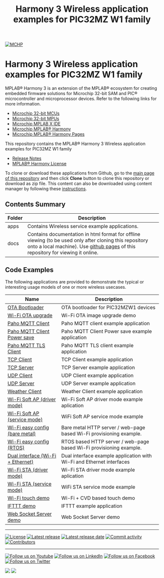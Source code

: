 ﻿---
title: Harmony 3 Wireless application examples for PIC32MZ W1 family
nav_order: 1
has_children: true
has_toc: false
---
[![MCHP](https://www.microchip.com/ResourcePackages/Microchip/assets/dist/images/logo.png)](https://www.microchip.com)

# Harmony 3 Wireless application examples for PIC32MZ W1 family

MPLAB® Harmony 3 is an extension of the MPLAB® ecosystem for creating embedded firmware solutions for Microchip 32-bit SAM and PIC® microcontroller and microprocessor devices.  Refer to the following links for more information.

- [Microchip 32-bit MCUs](https://www.microchip.com/design-centers/32-bit)
- [Microchip 32-bit MPUs](https://www.microchip.com/design-centers/32-bit-mpus)
- [Microchip MPLAB X IDE](https://www.microchip.com/mplab/mplab-x-ide)
- [Microchip MPLAB® Harmony](https://www.microchip.com/mplab/mplab-harmony)
- [Microchip MPLAB® Harmony Pages](https://microchip-mplab-harmony.github.io/)

This repository contains the MPLAB® Harmony 3 Wireless application examples for PIC32MZ W1 family

- [Release Notes](release_notes.md)
- [MPLAB® Harmony License](mplab_harmony_license.md)

To clone or download these applications from Github, go to the [main page of this repository](https://github.com/Microchip-MPLAB-Harmony/wireless_apps_pic32mzw1_wfi32e01) and then click **Clone** button to clone this repository or download as zip file.
This content can also be downloaded using content manager by following these [instructions](https://github.com/Microchip-MPLAB-Harmony/contentmanager/wiki).

## Contents Summary

| Folder     | Description                             |
| ---        | ---                                     |
| apps       | Contains Wireless service example applications. |
| docs       | Contains documentation in html format for offline viewing (to be used only after cloning this repository onto a local machine). Use [github pages](https://microchip-mplab-harmony.github.io/wireless_apps_pic32mzw1_wfi32e01/) of this repository for viewing it online. |


## Code Examples

The following applications are provided to demonstrate the typical or interesting usage models of one or more wireless usecases.

| Name | Description |
| ---- | ----------- |
|[OTA Bootloader](apps/ota_bootloader/readme.md)|OTA bootloader for PIC32MZW1 devices|
|[Wi-Fi OTA upgrade](apps/wifi_ota_app_upgrade/readme.md)|Wi-Fi OTA image upgrade demo|
|[Paho MQTT Client](apps/paho_mqtt_client/readme.md)|Paho MQTT client example application|
|[Paho MQTT Client Power save](apps/paho_mqtt_client/readme.md)|Paho MQTT Client Power save example application|
|[Paho MQTT TLS Client](apps/paho_mqtt_tls_client/readme.md)|Paho MQTT TLS client example application|
|[TCP Client](apps/tcp_client/readme.md)|TCP Client example application|
|[TCP Server](apps/tcp_server/readme.md)|TCP Server example application|
|[UDP Client](apps/udp_client/readme.md)|UDP Client example application|
|[UDP Server](apps/udp_server/readme.md)|UDP Server example application|
|[Weather Client](apps/weather_client/readme.md)|Weather Client example application|
|[Wi-Fi Soft AP (driver mode)](apps/wifi_ap/config_driver_readme.md)|Wi-Fi Soft AP driver mode example aplication|
|[Wi-Fi Soft AP (service mode)](apps/wifi_ap/readme.md)|WiFi Soft AP service mode example|
|[Wi-Fi easy config (bare metal)](apps/wifi_easy_config/readme.md)|Bare metal HTTP server / web-page based Wi-Fi provisioning example.|
|[Wi-Fi easy config (RTOS)](apps/wifi_easy_config/readme.md)|RTOS based HTTP server / web-page based Wi-Fi provisioning example.|
|[Dual interface (Wi-Fi + Ethernet)](apps/wifi_eth_dual_interface/readme.md)|Dual interface example application with Wi-Fi and Ethernet interfaces|
|[Wi-Fi STA (driver mode)](apps/wifi_sta/config_driver_readme.md)|Wi-Fi STA driver mode example aplication|
|[Wi-Fi STA (service mode)](apps/wifi_sta/readme.md)|WiFi STA service mode example|
|[Wi-Fi touch demo](apps/wifi_touch_demo/readme.md)|Wi-Fi + CVD based touch demo|
|[IFTTT demo](apps/ifttt/readme.md)|IFTTT example application|
|[Web Socket Server demo](apps/web_socket_server/readme.md)|Web Socket Server demo|



____

[![License](https://img.shields.io/badge/license-Harmony%20license-orange.svg)](https://github.com/Microchip-MPLAB-Harmony/wireless_apps_pic32mzw1_wfi32e01/blob/master/mplab_harmony_license.md)
[![Latest release](https://img.shields.io/github/release/Microchip-MPLAB-Harmony/wireless_apps_pic32mzw1_wfi32e01.svg)](https://github.com/Microchip-MPLAB-Harmony/wireless_apps_pic32mzw1_wfi32e01/releases/latest)
[![Latest release date](https://img.shields.io/github/release-date/Microchip-MPLAB-Harmony/wireless_apps_pic32mzw1_wfi32e01.svg)](https://github.com/Microchip-MPLAB-Harmony/wireless_apps_pic32mzw1_wfi32e01/releases/latest)
[![Commit activity](https://img.shields.io/github/commit-activity/y/Microchip-MPLAB-Harmony/wireless_apps_pic32mzw1_wfi32e01.svg)](https://github.com/Microchip-MPLAB-Harmony/wireless_apps_pic32mzw1_wfi32e01/graphs/commit-activity)
[![Contributors](https://img.shields.io/github/contributors-anon/Microchip-MPLAB-Harmony/wireless_apps_pic32mzw1_wfi32e01.svg)]()

____

[![Follow us on Youtube](https://img.shields.io/badge/Youtube-Follow%20us%20on%20Youtube-red.svg)](https://www.youtube.com/user/MicrochipTechnology)
[![Follow us on LinkedIn](https://img.shields.io/badge/LinkedIn-Follow%20us%20on%20LinkedIn-blue.svg)](https://www.linkedin.com/company/microchip-technology)
[![Follow us on Facebook](https://img.shields.io/badge/Facebook-Follow%20us%20on%20Facebook-blue.svg)](https://www.facebook.com/microchiptechnology/)
[![Follow us on Twitter](https://img.shields.io/twitter/follow/MicrochipTech.svg?style=social)](https://twitter.com/MicrochipTech)

[![](https://img.shields.io/github/stars/Microchip-MPLAB-Harmony/wireless_apps_pic32mzw1_wfi32e01.svg?style=social)]()
[![](https://img.shields.io/github/watchers/Microchip-MPLAB-Harmony/wireless_apps_pic32mzw1_wfi32e01.svg?style=social)]()